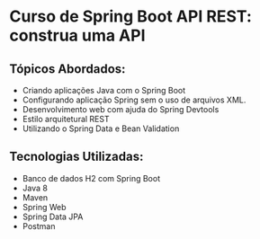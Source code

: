 # Curso de Spring Boot API REST: construa uma API 

## Tópicos Abordados:
- Criando aplicações Java com o Spring Boot
- Configurando aplicação Spring sem o uso de arquivos XML.
- Desenvolvimento web com ajuda do Spring Devtools
- Estilo arquitetural REST
- Utilizando o Spring Data e Bean Validation

## Tecnologias Utilizadas:
- Banco de dados H2 com Spring Boot
- Java 8
- Maven
- Spring Web
- Spring Data JPA
- Postman
